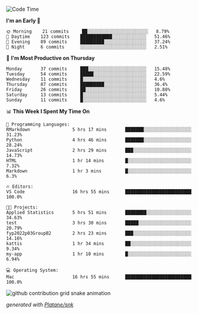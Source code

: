 <!--START_SECTION:waka-->
![Code Time](http://img.shields.io/badge/Code%20Time-79%20hrs%2026%20mins-blue)

**I'm an Early 🐤** 

```text
🌞 Morning    21 commits     ██░░░░░░░░░░░░░░░░░░░░░░░   8.79% 
🌆 Daytime    123 commits    ████████████░░░░░░░░░░░░░   51.46% 
🌃 Evening    89 commits     █████████░░░░░░░░░░░░░░░░   37.24% 
🌙 Night      6 commits      ░░░░░░░░░░░░░░░░░░░░░░░░░   2.51%

```
📅 **I'm Most Productive on Thursday** 

```text
Monday       37 commits     ███░░░░░░░░░░░░░░░░░░░░░░   15.48% 
Tuesday      54 commits     █████░░░░░░░░░░░░░░░░░░░░   22.59% 
Wednesday    11 commits     █░░░░░░░░░░░░░░░░░░░░░░░░   4.6% 
Thursday     87 commits     █████████░░░░░░░░░░░░░░░░   36.4% 
Friday       26 commits     ██░░░░░░░░░░░░░░░░░░░░░░░   10.88% 
Saturday     13 commits     █░░░░░░░░░░░░░░░░░░░░░░░░   5.44% 
Sunday       11 commits     █░░░░░░░░░░░░░░░░░░░░░░░░   4.6%

```


📊 **This Week I Spent My Time On** 

```text
💬 Programming Languages: 
RMarkdown                5 hrs 17 mins       ███████░░░░░░░░░░░░░░░░░░   31.23% 
Python                   4 hrs 46 mins       ███████░░░░░░░░░░░░░░░░░░   28.24% 
JavaScript               2 hrs 29 mins       ███░░░░░░░░░░░░░░░░░░░░░░   14.73% 
HTML                     1 hr 14 mins        █░░░░░░░░░░░░░░░░░░░░░░░░   7.32% 
Markdown                 1 hr 3 mins         █░░░░░░░░░░░░░░░░░░░░░░░░   6.3%

🔥 Editors: 
VS Code                  16 hrs 55 mins      █████████████████████████   100.0%

🐱‍💻 Projects: 
Applied Statistics       5 hrs 51 mins       ████████░░░░░░░░░░░░░░░░░   34.63% 
test                     3 hrs 30 mins       █████░░░░░░░░░░░░░░░░░░░░   20.79% 
fyp2022p03GroupB2        2 hrs 23 mins       ███░░░░░░░░░░░░░░░░░░░░░░   14.16% 
kattis                   1 hr 34 mins        ██░░░░░░░░░░░░░░░░░░░░░░░   9.34% 
my-app                   1 hr 10 mins        █░░░░░░░░░░░░░░░░░░░░░░░░   6.94%

💻 Operating System: 
Mac                      16 hrs 55 mins      █████████████████████████   100.0%

```


<!--END_SECTION:waka-->


<!--Snake Game-->
![github contribution grid snake animation](https://raw.githubusercontent.com/viggo-gascou/viggo-gascou/output/github-contribution-grid-snake.svg)

_generated with [Platane/snk](https://github.com/Platane/snk)_
<!--Snake Game-->

